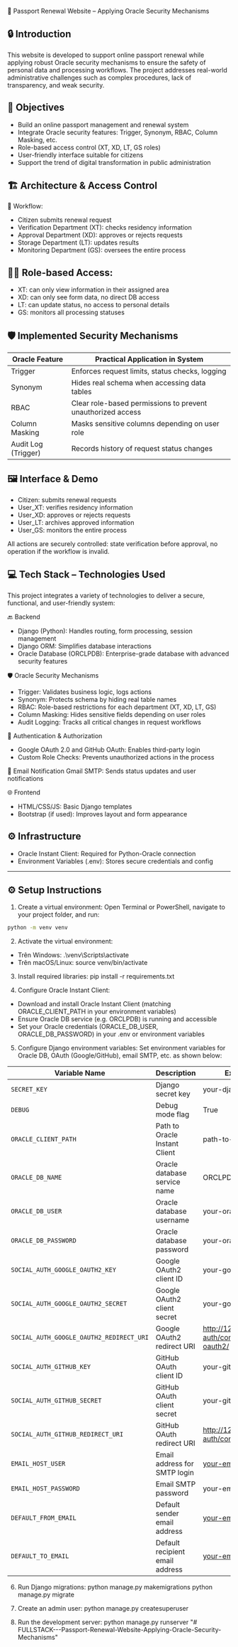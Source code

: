 🛂 Passport Renewal Website – Applying Oracle Security Mechanisms

## 🔒 Introduction
This website is developed to support online passport renewal while applying robust Oracle security mechanisms to ensure the safety of personal data and processing workflows. The project addresses real-world administrative challenges such as complex procedures, lack of transparency, and weak security.

## 🎯 Objectives
- Build an online passport management and renewal system
- Integrate Oracle security features: Trigger, Synonym, RBAC, Column Masking, etc.
- Role-based access control (XT, XD, LT, GS roles)
- User-friendly interface suitable for citizens
- Support the trend of digital transformation in public administration

## 🏗️ Architecture & Access Control
📌 Workflow:
- Citizen submits renewal request
- Verification Department (XT): checks residency information
- Approval Department (XD): approves or rejects requests
- Storage Department (LT): updates results
- Monitoring Department (GS): oversees the entire process

## 🧑‍💼 Role-based Access:
- XT: can only view information in their assigned area
- XD: can only see form data, no direct DB access
- LT: can update status, no access to personal details
- GS: monitors all processing statuses

## 🛡️ Implemented Security Mechanisms

| Oracle Feature     | Practical Application in System                               |
|--------------------|---------------------------------------------------------------|
| Trigger            | Enforces request limits, status checks, logging              |
| Synonym            | Hides real schema when accessing data tables                 |
| RBAC               | Clear role-based permissions to prevent unauthorized access  |
| Column Masking     | Masks sensitive columns depending on user role               |
| Audit Log (Trigger)| Records history of request status changes                     |


## 🖼️ Interface & Demo
- Citizen: submits renewal requests
- User_XT: verifies residency information
- User_XD: approves or rejects requests
- User_LT: archives approved information
- User_GS: monitors the entire process

All actions are securely controlled: state verification before approval, no operation if the workflow is invalid.

## 💻 Tech Stack – Technologies Used
This project integrates a variety of technologies to deliver a secure, functional, and user-friendly system:

🔙 Backend
- Django (Python): Handles routing, form processing, session management
- Django ORM: Simplifies database interactions
- Oracle Database (ORCLPDB): Enterprise-grade database with advanced security features

🛡️ Oracle Security Mechanisms
- Trigger: Validates business logic, logs actions
- Synonym: Protects schema by hiding real table names
- RBAC: Role-based restrictions for each department (XT, XD, LT, GS)
- Column Masking: Hides sensitive fields depending on user roles
- Audit Logging: Tracks all critical changes in request workflows

🔐 Authentication & Authorization
- Google OAuth 2.0 and GitHub OAuth: Enables third-party login
- Custom Role Checks: Prevents unauthorized actions in the process

📧 Email Notification
Gmail SMTP: Sends status updates and user notifications

🌐 Frontend
- HTML/CSS/JS: Basic Django templates
- Bootstrap (if used): Improves layout and form appearance

## ⚙️ Infrastructure
- Oracle Instant Client: Required for Python-Oracle connection
- Environment Variables (.env): Stores secure credentials and config

-----------------------------------------------------------------------------------------------

## ⚙️ Setup Instructions
1. Create a virtual environment:
Open Terminal or PowerShell, navigate to your project folder, and run:
```bash 
python -m venv venv
```

2. Activate the virtual environment:
+ Trên Windows:     .\venv\Scripts\activate
+ Trên macOS/Linux: source venv/bin/activate

3. Install required libraries:
pip install -r requirements.txt


4. Configure Oracle Instant Client:
- Download and install Oracle Instant Client (matching ORACLE_CLIENT_PATH in your environment variables)
- Ensure Oracle DB service (e.g. ORCLPDB) is running and accessible
- Set your Oracle credentials (ORACLE_DB_USER, ORACLE_DB_PASSWORD) in your .env or environment variables

5. Configure Django environment variables:
Set environment variables for Oracle DB, OAuth (Google/GitHub), email SMTP, etc. as shown below:

| Variable Name                            | Description                     | Example / Notes                                           |
|------------------------------------------|---------------------------------|-----------------------------------------------------------|
| `SECRET_KEY`                             | Django secret key               | your-django-secret-key                                    |
| `DEBUG`                                  | Debug mode flag                 | True                                                      |
| `ORACLE_CLIENT_PATH`                     | Path to Oracle Instant Client   | path-to-instantclient                                     |
| `ORACLE_DB_NAME`                         | Oracle database service name    | ORCLPDB                                                   |
| `ORACLE_DB_USER`                         | Oracle database username        | your-oracle-user                                          |
| `ORACLE_DB_PASSWORD`                     | Oracle database password        | your-oracle-password                                      |
| `SOCIAL_AUTH_GOOGLE_OAUTH2_KEY`          | Google OAuth2 client ID         | your-google-client-id                                     |
| `SOCIAL_AUTH_GOOGLE_OAUTH2_SECRET`       | Google OAuth2 client secret     | your-google-client-secret                                 |
| `SOCIAL_AUTH_GOOGLE_OAUTH2_REDIRECT_URI` | Google OAuth2 redirect URI      | http://127.0.0.1:8000/social-auth/complete/google-oauth2/ |
| `SOCIAL_AUTH_GITHUB_KEY`                 | GitHub OAuth client ID          | your-github-client-id                                     |
| `SOCIAL_AUTH_GITHUB_SECRET`              | GitHub OAuth client secret      | your-github-client-secret                                 |
| `SOCIAL_AUTH_GITHUB_REDIRECT_URI`        | GitHub OAuth redirect URI       | http://127.0.0.1:8000/social-auth/complete/github/        |
| `EMAIL_HOST_USER`                        | Email address for SMTP login    | your-email@gmail.com                                      |
| `EMAIL_HOST_PASSWORD`                    | Email SMTP password             | your-email-password                                       |
| `DEFAULT_FROM_EMAIL`                     | Default sender email address    | your-email@gmail.com                                      |
| `DEFAULT_TO_EMAIL`                       | Default recipient email address | your-email@gmail.com                                      |


6. Run Django migrations:
python manage.py makemigrations
python manage.py migrate

7. Create an admin user:
python manage.py createsuperuser

8. Run the development server:
python manage.py runserver
"# FULLSTACK---Passport-Renewal-Website-Applying-Oracle-Security-Mechanisms" 
